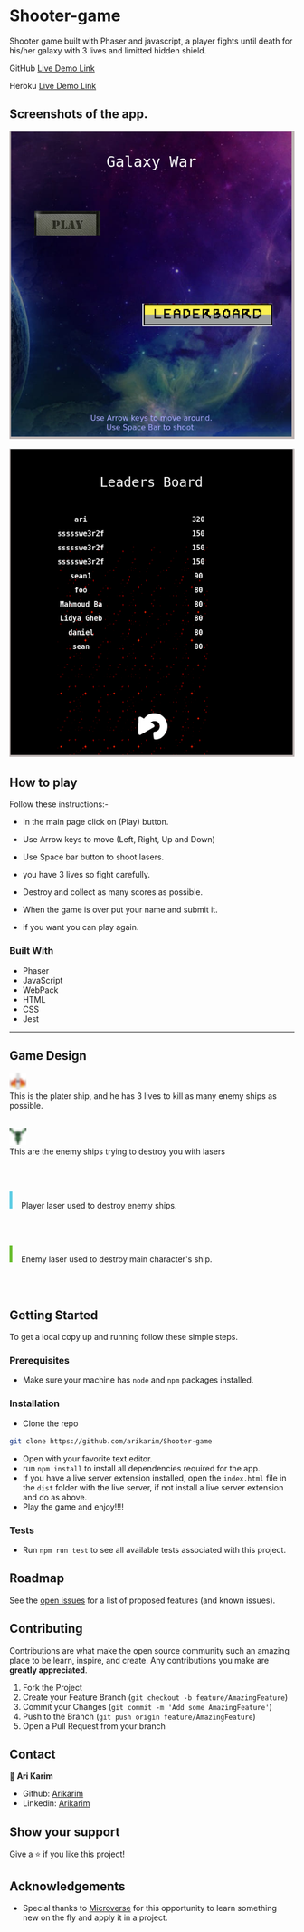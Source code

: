 # Shooter-game

Shooter game built with Phaser and javascript, a player fights until death for his/her galaxy with 3 lives and limitted hidden shield.


GitHub [Live Demo Link](https://arikarim.github.io/Shooter-game/)

Heroku [Live Demo Link](https://shooterr-game.herokuapp.com/)

## Screenshots of the app.

![image](./assets/images/screen1.png)

![image](./assets/images/screen2.png)

## How to play

Follow these instructions:-

- In the main page click on (Play) button.

- Use Arrow keys to move (Left, Right, Up and Down)

- Use Space bar button to shoot lasers.

- you have 3 lives so fight carefully.

- Destroy and collect as many scores as possible.

- When the game is over put your name and submit it.

- if you want you can play again.



### Built With

* Phaser
* JavaScript
* WebPack
* HTML
* CSS
* Jest

<hr>

## Game Design

<img src="./assets/images/pl.png" alt="Logo" width="30" height="30"> <br>
This is the plater ship, and he has 3 lives to kill as many enemy ships as possible.
<br>
<br>

<img src="./assets/images/ship5.png" alt="Logo" width="30" height="30"> <br>
This are the enemy ships trying to destroy you with lasers

<br>
<br>

<img src="./assets/images/sprLaserPlayer.png" alt="Logo" width="5" height="30"> &nbsp;&nbsp; Player laser used to destroy enemy ships.

<br>
<br>

<img src="./assets/images/sprLaserEnemy.png" alt="Logo" width="5" height="30"> &nbsp;&nbsp; Enemy laser used to destroy main character's ship.

<br>
<br>


<!-- GETTING STARTED -->
## Getting Started

To get a local copy up and running follow these simple steps.

### Prerequisites

- Make sure your machine has `node` and `npm` packages installed.

### Installation
 
- Clone the repo
```sh
git clone https://github.com/arikarim/Shooter-game
```
- Open with your favorite text editor.
- run `npm install` to install all dependencies required for the app.
- If you have a live server extension installed, open the `index.html` file in the `dist` folder with the live server, if not install a live server extension and do as above.
- Play the game and enjoy!!!!


### Tests
- Run `npm run test` to see all available tests associated with this project.

<!-- ROADMAP -->
## Roadmap

See the [open issues](https://github.com/arikarim/Shooter-game/issues) for a list of proposed features (and known issues).



<!-- CONTRIBUTING -->
## Contributing

Contributions are what make the open source community such an amazing place to be learn, inspire, and create. Any contributions you make are **greatly appreciated**.

1. Fork the Project
2. Create your Feature Branch (`git checkout -b feature/AmazingFeature`)
3. Commit your Changes (`git commit -m 'Add some AmazingFeature'`)
4. Push to the Branch (`git push origin feature/AmazingFeature`)
5. Open a Pull Request from your branch


<!-- CONTACT -->
## Contact

👤 **Ari Karim**

- Github: [Arikarim](https://github.com/arikarim)
- Linkedin: [Arikarim](https://www.linkedin.com/in/ari-karim/)


<!-- ACKNOWLEDGEMENTS -->
## Show your support

Give a ⭐️ if you like this project!

## Acknowledgements
- Special thanks to [Microverse](https://www.microverse.org/) for this opportunity to learn something new on the fly and apply it in a project.
